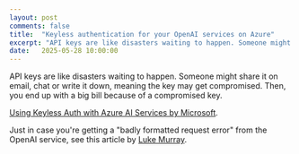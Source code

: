```yaml
---
layout: post
comments: false
title:  "Keyless authentication for your OpenAI services on Azure"
excerpt: "API keys are like disasters waiting to happen. Someone might share it on email, chat or write it down, meaning the key may get compromised. Then, you end up with a big bill because of a compromised key."
date:   2025-05-28 10:00:00
---
```


API keys are like disasters waiting to happen. Someone might share it on email, chat or write it down, meaning the key may get compromised. Then, you end up with a big bill because of a compromised key.

[Using Keyless Auth with Azure AI Services by Microsoft](https://www.youtube.com/watch?v=IkDcQvKoQ8k).

Just in case you're getting a "badly formatted request error" from the OpenAI service, see this article by [Luke Murray](https://luke.geek.nz/azure/openai-request-badly-formatted/).
